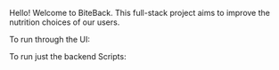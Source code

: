 Hello! Welcome to BiteBack. This full-stack project aims to improve the nutrition choices of our users. 



To run through the UI:



To run just the backend Scripts:


